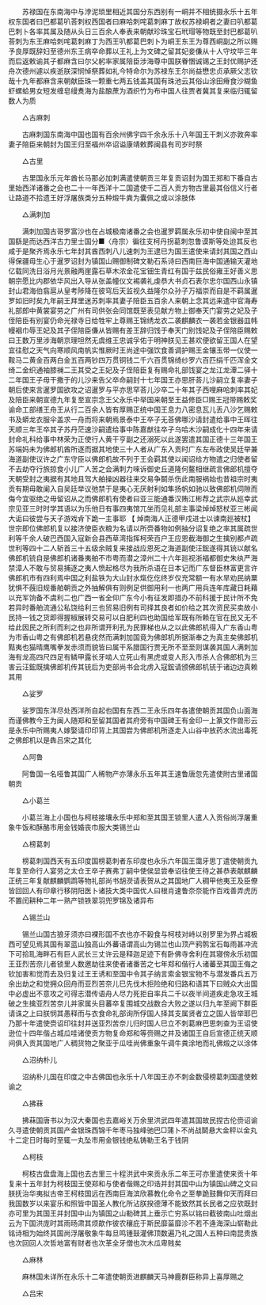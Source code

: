 <!-- { "loadSidebar": true } -->
　　苏禄国在东南海中与浡泥琐里相近其国分东西别有一峒并不相统摄永乐十五年权东国者曰巴都葛叭荅刺权西国者曰麻哈刺咤葛刺麻丁故权苏禄峒者之妻曰叭都葛巴刺卜各率其属及随从头日三百余人奉表来朝献珍珠宝石玳瑁等物既至封巴都葛叭荅刺为东王麻哈刺咤葛刺麻丁为西王叭都葛巴刺卜为峒王东王为尊西峒副之所以赐予良厚既辞妇至德州东王病卒命葬以王礼上为文碑之留其妃妾傔从十人守坟毕三年而后返敕谕其子都麻含曰尔父躬率家属陪臣涉海尊中国朕眷悃诚锡之王封优赐护还舟次德州遽以疾逝朕深悯悼祭葬如礼今特命尔为苏禄东王尔尚益懋忠贞承厥父志钦哉十九年都麻含来朝献臣珠一颗重七两五钱盖其国有珠池云其俗山涂田瘠食沙糊鱼虾螺蛤男女短发缠皂缦煑海为盐酿蔗为酒织竹为布中国人往贾者冀其复来临归辄留数人为质 

　　△古麻刺 

　　古麻刺国东南海中国也国有百余州佛宇四千余永乐十八年国王干刺义亦敦奔率妻子陪臣来朝封为国王归至福州卒诏谥康靖敕葬闽县有司岁时祭 

　　△古里 

　　古里国永乐元年酋长马那必加刺满遣使朝贡三年复贡诏封为国王郑和下番自古里始西洋诸番之会也二十一年西洋十二国遣使千二百人贡方物古里最其俗信义行者让路道不拾遗王好浮屠族类分五种煅牛粪为囊佩之或以涂肢体 

　　△满刺加 

　　满刺加国古哥罗富沙也在占城极南诸番之会也暹罗羁属永乐初中使自闽中至其国繇是而达西洋古力里士国分■〈舟宗〉徧往支柯丹拐葛刺忽鲁谟斯等处迨其反也咸于是聚齐焉永乐七年封其酋西刺八儿速刺为王逮巳为国王遣使来请封其国之西山得保疆毋生心于暹罗诏封为镇国山赐御制碑文勒石系诗曰西南巨海中国通输天灌地亿载同洗日浴月光景融两崖露石草木浓金花宝钿生青红有国于兹民俗雍王好善义思朝宗愿比内郡依华风出入导从张盖幢仪文裼袭礼虔恭大书贞石表尔忠尔国西山永镇封山君海伯翕扈从皇考陟降在彼穹后天监视久益隆尔众孙子万福崇而自是不羁属暹罗如旧时矣九年嗣王拜里迷苏刺率其妻子陪臣五百余人来朝上念其远来遣中官海寿礼部郎中黄裳宴劳之广州有司供张会同馆既至表见献方物上御奉天门宴劳之妃及子侄陪臣有别宴仍命光禄寺日给牲牢上尊赐王锦绣龙衣二袭麒麟衣一袭若金银器皿帏幔裀巾辱王妃及其子侄陪臣傔从皆赐有差王辞归饯于奉天门别饯妃及子侄陪臣赐敕曰王数万里涉海朝京理坦然无虞维王忠诚孚佑于明神朕见王甚欢便欲留王国人在望宜往慰之天气向寒顺风南帆实惟厥时王尚途中强饮食善调护赐王金镶玉带一仪使一鞍马二黄金百两白金五百两钞四万贯铜钱二千六百贯锦绮纱罗六百匹绢千匹浑金文绮二金织通袖膝襕二王其受之王妃及子侄陪臣复有赐命礼部饯宴之龙江龙潭二驿十二年国王子毋干撒于的儿沙来告父卒命嗣封十七年国王亦思肝荅儿沙嗣立复率妻子朝后使来言暹罗国欲攻之诏暹罗与平亦思罕荅儿沙卒二十年其子西哩麻哈刺率其妃及陪臣来朝宣德九年复至宣宗念王父永乐中举国来朝至王益修臣□赐王冠带赐敕奖谕命工部缮王舟王从行二百余人皆有厚赐正统中国王息力八密息瓦儿丢八沙乞赐敕书及蟒龙衣服伞盖求一舟而将来朝焉景泰中王卒子无荅佛哪沙请封遣给事中王晖往天顺三年王卒其子苏丹茫速沙嗣遣给事中陈嘉猷往卒子乌哈木沙嗣成化十四年来请封命礼科给事中林荣为正使行人黄干亨副之还溺死以此遂罢遣其国正德十三年国王苏端妈未为佛郎机酋所逐而据其地使三十人者从广东入贡时广东左布政使吴廷举兼海道副使议许之广东守臣以佛郎机故不列于王会羁其使以闻诏给方物遣之归使者留不去劫夺行旅掠食小儿广人苦之会满刺力唻诉御史丘道隆何鳌相继疏言佛郎机擅夺天朝受封之夷据有其地且驾大舶操凶器往来交易争鬬杀伤此南服祸始也昔祖宗时夷贡有期毋敢阑入自吴廷举议弛禁于是夷心无厌射利如隼扬帆如驰以致佛郎机伺隙而侮今宜驱绝之毋留诏从之而佛郎机有使者曰亚三能通番汉贿江彬荐之武宗从廵幸武宗见亚三时时学其语以为乐他日有事四夷馆兀坐而见礼部主事梁焯焯怒杖亚三彬闻大诟曰彼尝与天子游戏肻下跪一主事耶 【 焯南海人正德甲戍进士以谏南廵被杖】 世宗即位佛郎机复以接济使臣衣粮为名请以所赍番物如例抽分诏复绝之率其属疏世利等千余人破巴西国入寇新会县西草湾指挥柯荣百户王应恩截海御之生擒别都卢疏世利等四十二人斩首三十五级余贼复来接战应恩死之海道副使汪鋐遂得其铳以献名佛郎机铳自是佛郎机诸番夷舶不市粤而潜之漳州二十六年廵视浙福都御史朱纨严海禁漳人不敢与贸易捕逐之夷人愤起格尽为我所杀语在日本记而广东督臣林富更言许佛郎机市有四利焉中国之利盐铁为大山封水熂仡仡终岁仅充常额一有水旱劝民纳粟犹惧不蔇旧规番舶朝贡之外抽解俱有则例足供御用利一也两广用兵连年库藏日耗藉以充军饷备不虞利二也广西一省全仰广东今小有征发即措办不前科援于民计所不免若异时番舶流通公私饶给利三也贸易旧例有司择其良者如价给之其次资民买卖故小民持一钱之货即得握椒展转交易可以自肥利四也助国给军既有所赖在官在民又无不给此因民之所利而利之也非所谓开利孔为民罪梯也从之以此佛郎机得入广东香山粤为市香山粤之有佛郎机若悬疣然而满刺加国竟为佛郎机所据渐奉之为真主矣佛郎机黠夷也猫晴鹰嘴拳发赤须而貌皆曰属干系腊国行贾无所不至至则谋袭其国人满刺加海有龙高四尺四足有鳞甲露长牙啮人立死山有黑虎或变人形入市杀人合佛郎机为三害云汪鋐既擒佛郎机传其铳后为吏部尚书会北虏入寇鋐请颁佛郎机铳于诸边边真赖其用 

　　△娑罗 

　　娑罗国东洋尽处西洋所自起也国有东西二王永乐四年各遣使朝贡其国负山面海而谨佛教今王为闽人随郑和至留其国者其府旁有中国碑王有金印一上篆文作兽形云是永乐中所赐夷人嫁娶请印印背上其国尝为佛郎机所逐走入山谷中放药水流出毒死之佛郎机以是犇吕宋之其化 

　　△阿鲁 

　　阿鲁国一名哑鲁其国广人稀物产亦薄永乐五年其王速鲁唐忽先遣使附古里诸国朝贡 

　　△小葛兰 

　　小葛兰海上小国也与柯枝接壤永乐中郑和至其国王锁里人遣人入贡俗尚浮屠重象牛饭和酥酪市用金钱婚丧巾服大类锡兰山 

　　△榜葛刺 

　　榜葛刺国西天有五印度国榜葛刺者东印度也永乐六年国王霭牙思丁遣使朝贡九年复至命行人宴劳之太仓王卒子赛弗丁嗣中使侯显尝奉诏往使王待之甚恭表献麒麟正统三年复献麒麟鹦鹉等物礼部尚书胡濙请表贺从之其国地广人稠甲他夷王及臣僚皆回回人有印章行移阴阳医卜诸技大类中国优人曰根肖速鲁奈奈能作百戏善弄虎历不置闰耕种二年一熟产锁铁翠羽兜罗锦及诸异布 

　　△锡兰山 

　　锡兰山国古狼牙须亦曰裸形国不衣也亦不榖食与柯枝对峙以别罗里为界占城极西可望见焉其国有翠蓝山独高山外蕃语谓高山为锡兰也山顶产鸦鹘宝石每雨甚冲流下可拾耴海畔石有巨人武长三丈许云是释迦足迹下有卧佛寺舍利在其寝傍永乐初国王亚烈苦奈儿者锁里人数邀劫往来使者诸番苦之七年郑和偕行人诸蕃至其国王侮之钦加害和觉而去及归复过王王诱和至国中令其子纳言索金银宝物不与潜发番兵五万余出劫之和觉拥众回舟而亚烈苦奈儿巳先伐木拒险绝和归路和语其下曰贼众大出国中必虚出不意攻之可得志潜传语舟人尽力死拒自率兵二千以夜半间道疾走急攻王城破之生擒亚烈苦奈儿并家属头目蕃卒复围城交战数合大败之遂以归九年至阙下群臣请诛之上曰朕悯其愚释而与衣食命礼部询所俘国人择其支属贤者立之国人皆举耶巴乃那十年遣使赍诏印往封并送亚烈苦奈儿归时国人巳立不刺葛麻巴思刺查为王诏使逊位十四年偕占城瓜哇诸使贡方物复命郑和等赍赐之并及诸国王自后宣德正统天顺间俱入贡其国地广人稠货物之聚亚于瓜哇尚佛重象午调牛粪涂地而礼佛煅之以涂体 

　　△沼纳朴儿 

　　沼纳朴儿国在印度之中古佛国也永乐十八年国王亦不刺金数侵榜葛刺国遣使敕谕之 

　　△拂菻 

　　拂菻国唐书以为汉大秦国也去嘉峪关万余里洪武四年遣其国故民捏古伦赍诏谕久寻遣使朝贡其国产金银珠西锦千年枣马独峰驰巴□蒲卜不尚战鬬悬大金秤以金丸十二定日时每时至辄一丸坠市用金银钱绝私铸勒王名于钱阴 

　　△柯枝 

　　柯枝古盘盘海上国也去古里三十程洪武中来贡永乐二年王可亦里遣使来贡十年复来十五年封为柯枝国王使郑和与使者偕赐之印诰并封其国中山为镇国山碑之文曰朕抚治华夷拟古帝王柯枝国远在西南巨海滨欣慕教化命令之至拲跪鼓舞仰天而拜曰我国数岁以来宴乐和照皆中国圣人教化所沾朕揆德薄不能致然其长民者之应欤既封亦可里为其国王并封国中山为镇国之山勒碑其上垂示亡穷系以铭曰截彼南山吐烟出云为下国洪庞时其雨旸肃其烦歊作彼农穰庇于斯民靡菑靡沴不若不逄海深山崭勒此铭诗相为始终其国尚浮屠敬象牛每旦鸣锺鼓灌佛顶数遍乃礼之国人五种曰南昆贵族也次回回人次哲地富有财者也次革全牙僧也次木瓜卑贱矣 

　　△麻林 

　　麻林国未详所在永乐十二年遣使朝贡进麒麟天马神鹿群臣称异上喜厚赐之 

　　△吕宋 

